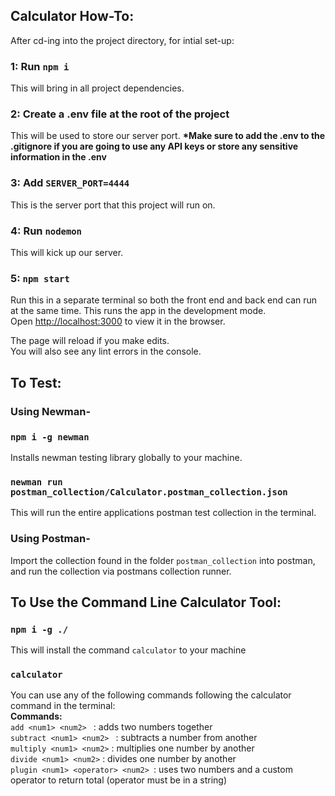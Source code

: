 
## Calculator How-To:

After cd-ing into the project directory, for intial set-up:

### 1: Run `npm i`

This will bring in all project dependencies.

### 2: Create a .env file at the root of the project
This will be used to store our server port.
 <b>*Make sure to add the .env to the .gitignore if you are going to use any API keys or store any sensitive information in the .env </b>

### 3: Add `SERVER_PORT=4444`

This is the server port that this project will run on. 

### 4: Run `nodemon`

This will kick up our server.

### 5: `npm start`
Run this in a separate terminal so both the front end and back end can run at the same time.
This runs the app in the development mode.<br>
Open [http://localhost:3000](http://localhost:3000) to view it in the browser.

The page will reload if you make edits.<br>
You will also see any lint errors in the console.

## To Test:

### Using Newman-
### `npm i -g newman`

Installs newman testing library globally to your machine.


### `newman run postman_collection/Calculator.postman_collection.json`

This will run the entire applications postman test collection in the terminal.<br>

### Using Postman-

Import the collection found in the folder `postman_collection` into postman, and run the collection via postmans collection runner.


## To Use the Command Line Calculator Tool:

### `npm i -g ./`

This will install the command `calculator` to your machine

### `calculator`
You can use any of the following commands following the calculator command in the terminal: <br>
<b>Commands:</b> <br>
  `add <num1> <num2> `     : adds two numbers together <br>
  `subtract <num1> <num2> ` : subtracts a number from another<br>
  `multiply <num1> <num2>` : multiplies one number by another<br>
  `divide <num1> <num2>`    : divides one number by another <br>
  `plugin <num1> <operator> <num2> `: uses two numbers and a custom operator to return total (operator must be in a string)

